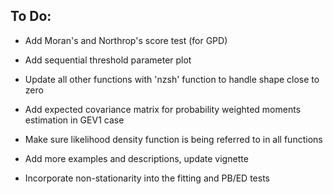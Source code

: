 ## **To Do:** ##

* Add Moran's and Northrop's score test (for GPD)

* Add sequential threshold parameter plot

* Update all other functions with 'nzsh' function to handle shape close to zero

* Add expected covariance matrix for probability weighted moments estimation in GEV1 case

* Make sure likelihood density function is being referred to in all functions

* Add more examples and descriptions, update vignette

* Incorporate non-stationarity into the fitting and PB/ED tests

